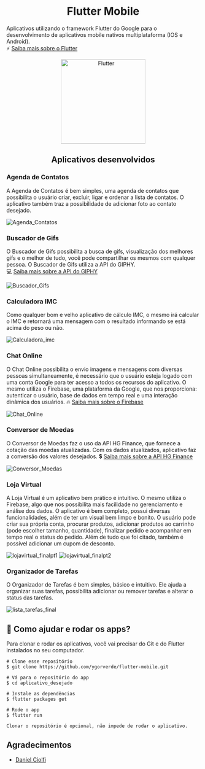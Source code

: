 <h1 align="center">
Flutter Mobile
</h1>

Aplicativos utilizando o framework Flutter do Google para o desenvolvimento de aplicativos mobile nativos multiplataforma (IOS e Android). <br> 
:zap: [Saiba mais sobre o Flutter](https://www.devmedia.com.br/guia/flutter/40713)
<p align="center">
    <img alt="Flutter" title="Flutter" src="https://venturebeat.com/wp-content/uploads/2018/02/google-flutter-logo.png?fit=400%2C200&strip=all" width="220px" />
</p>

<h2 align="center">Aplicativos desenvolvidos</h2>

### Agenda de Contatos

A Agenda de Contatos é bem simples, uma agenda de contatos que possibilita o usuário criar, excluir, ligar e ordenar a lista de contatos. O aplicativo também traz a possibilidade de adicionar foto ao contato desejado.

![Agenda_Contatos](https://user-images.githubusercontent.com/45312912/87119378-30ccf000-c254-11ea-9cd9-d3a281e099da.png)

### Buscador de Gifs

O Buscador de Gifs possibilita a busca de gifs, visualização dos melhores gifs e o melhor de tudo, você pode compartilhar os mesmos com qualquer pessoa. O Buscador de Gifs utiliza a API do GIPHY. <br>
:computer: [Saiba mais sobre a API do GIPHY](https://developers.giphy.com/)

![Buscador_Gifs](https://user-images.githubusercontent.com/45312912/87119791-5b6b7880-c255-11ea-91ed-11797ea14550.png)

### Calculadora IMC

Como qualquer bom e velho aplicativo de cálculo IMC, o mesmo irá calcular o IMC e retornará uma mensagem com o resultado informando se está acima do peso ou não.

![Calculadora_imc](https://user-images.githubusercontent.com/45312912/87120387-a639c000-c256-11ea-9f5e-5620993c386c.png)

### Chat Online

O Chat Online possibilita o envio imagens e mensagens com diversas pessoas simultaneamente, é necessário que o usuário esteja logado com uma conta Google para ter acesso a todos os recursos do aplicativo. O mesmo utiliza o Firebase, uma plataforma da Google, que nos proporciona: autenticar o usuário, base de dados em tempo real e uma interação dinâmica dos usuários.
:fire: [Saiba mais sobre o Firebase](https://rockcontent.com/blog/firebase/)

![Chat_Online](https://user-images.githubusercontent.com/45312912/87120528-0466a300-c257-11ea-861b-8f6c7c3eb3b3.png)

### Conversor de Moedas

O Conversor de Moedas faz o uso da API HG Finance, que fornece a cotação das moedas atualizadas. Com os dados atualizados, aplicativo faz a conversão dos valores desejados.
:heavy_dollar_sign: [Saiba mais sobre a API HG Finance](https://hgbrasil.com/status/finance)

![Conversor_Moedas](https://user-images.githubusercontent.com/45312912/87120848-d5046600-c257-11ea-8f28-309d7ebd2350.png)

### Loja Virtual

A Loja Virtual é um aplicativo bem prático e intuitivo. O mesmo utiliza o Firebase, algo que nos possibilita mais facilidade no gerenciamento e análise dos dados.
O aplicativo é bem completo, possui diversas funcionalidades, além de ter um visual bem limpo e bonito. O usuário pode criar sua própria conta, procurar produtos, adicionar produtos ao carrinho (pode escolher tamanho, quantidade), finalizar pedido e acompanhar em tempo real o status do pedido. Além de tudo que foi citado, também é possível adicionar um cupom de desconto.

![lojavirtual_finalpt1](https://user-images.githubusercontent.com/45312912/87121373-016cb200-c259-11ea-966c-9b6bd2bc446d.png)
![lojavirtual_finalpt2](https://user-images.githubusercontent.com/45312912/87121377-03367580-c259-11ea-9169-122a925ccd20.png)

### Organizador de Tarefas

O Organizador de Tarefas é bem simples, básico e intuitivo.
Ele ajuda a organizar suas tarefas, possibilita adicionar ou remover tarefas e alterar o status das tarefas.

![lista_tarefas_final](https://user-images.githubusercontent.com/45312912/87121759-e9496280-c259-11ea-8a67-4c20605e38d1.png)

## 🤔 Como ajudar e rodar os apps?

Para clonar e rodar os aplicativos, você vai precisar do Git e do Flutter instalados no seu computador.
```
# Clone esse repositório
$ git clone https://github.com/ygorverde/flutter-mobile.git

# Vá para o repositório do app
$ cd aplicativo_desejado

# Instale as dependências
$ flutter packages get

# Rode o app
$ flutter run

Clonar o repositório é opcional, não impede de rodar o aplicativo.
```

## Agradecimentos
  - <a target="_blank" href="https://www.udemy.com/user/daniel-henrique-ciolfi/">Daniel Ciolfi</a>
